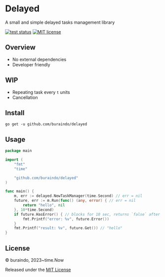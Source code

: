# Delayed

A small and simple delayed tasks management library

[![test status](https://github.com/buraindo/delayed/workflows/Go/badge.svg?branch=master "test status")](https://github.com/buraindo/delayed/actions)
[![MIT license](https://img.shields.io/badge/license-MIT-brightgreen.svg)](https://opensource.org/licenses/MIT)

## Overview

* No external dependencies
* Developer friendly

## WIP

* Repeating task every `t` units
* Cancellation

## Install

```
go get -u github.com/buraindo/delayed
```

## Usage

```go
package main

import (
	"fmt"
	"time"

	"github.com/buraindo/delayed"
)

func main() {
	m, err := delayed.NewTaskManager(time.Second) // err = nil
	future, err := m.Run(func() (any, error) { // err = nil
		return "hello", nil
	}, 10*time.Second)
	if future.HasError() { // blocks for 10 sec, returns `false` after
		fmt.Printf("error: %v", future.Error())
	}
	fmt.Printf("result: %v", future.Get()) // "hello"
}
```

## License

© buraindo, 2023~time.Now

Released under the [MIT License](https://github.com/buraindo/delayed/blob/master/License)
